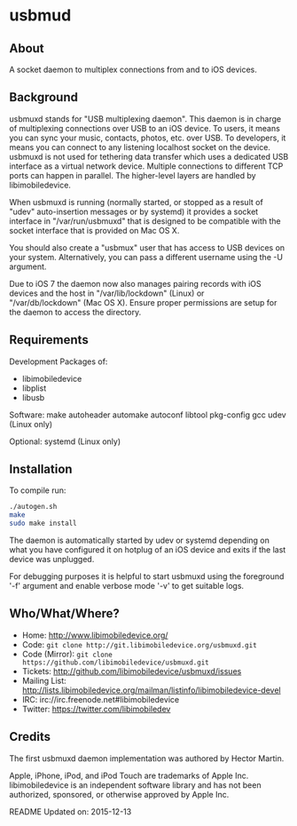 # usbmud

## About

A socket daemon to multiplex connections from and to iOS devices.

## Background

usbmuxd stands for "USB multiplexing daemon". This daemon is in charge of
multiplexing connections over USB to an iOS device. To users, it means
you can sync your music, contacts, photos, etc. over USB. To developers, it
means you can connect to any listening localhost socket on the device. usbmuxd
is not used for tethering data transfer which uses a dedicated USB interface as
a virtual network device. Multiple connections to different TCP ports can happen
in parallel. The higher-level layers are handled by libimobiledevice.

When usbmuxd is running (normally started, or stopped as a result of "udev"
auto-insertion messages or by systemd) it provides a socket interface in
"/var/run/usbmuxd" that is designed to be compatible with the socket interface
that is provided on Mac OS X.

You should also create a "usbmux" user that has access to USB devices on your
system. Alternatively, you can pass a different username using the -U argument.

Due to iOS 7 the daemon now also manages pairing records with iOS devices and
the host in "/var/lib/lockdown" (Linux) or "/var/db/lockdown" (Mac OS X).
Ensure proper permissions are setup for the daemon to access the directory.

## Requirements

Development Packages of:
* libimobiledevice
* libplist
* libusb

Software:
  make
  autoheader
  automake
  autoconf
  libtool
  pkg-config
  gcc
  udev (Linux only)

Optional:
  systemd (Linux only)

## Installation

To compile run:

```bash
./autogen.sh
make
sudo make install
```

The daemon is automatically started by udev or systemd depending on what you
have configured it on hotplug of an iOS device and exits if the last device
was unplugged.

For debugging purposes it is helpful to start usbmuxd using the foreground '-f'
argument and enable verbose mode '-v' to get suitable logs.

## Who/What/Where?

* Home: http://www.libimobiledevice.org/
* Code: `git clone http://git.libimobiledevice.org/usbmuxd.git`
* Code (Mirror): `git clone https://github.com/libimobiledevice/usbmuxd.git`
* Tickets: http://github.com/libimobiledevice/usbmuxd/issues
* Mailing List: http://lists.libimobiledevice.org/mailman/listinfo/libimobiledevice-devel
* IRC: irc://irc.freenode.net#libimobiledevice
* Twitter: https://twitter.com/libimobiledev

## Credits

The first usbmuxd daemon implementation was authored by Hector Martin.

Apple, iPhone, iPod, and iPod Touch are trademarks of Apple Inc.
libimobiledevice is an independent software library and has not been
authorized, sponsored, or otherwise approved by Apple Inc.

README Updated on: 2015-12-13
